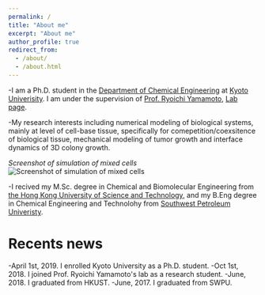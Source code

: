 ```yaml
---
permalink: /
title: "About me"
excerpt: "About me"
author_profile: true
redirect_from: 
  - /about/
  - /about.html
---
```


-I am a Ph.D. student in the [Department of Chemical Engineering](https://www.ch.t.kyoto-u.ac.jp/en?set_language=en) at [Kyoto Univerisity](https://www.kyoto-u.ac.jp/en/). I am under the supervision of [Prof. Ryoichi Yamamoto](http://www-tph.cheme.kyoto-u.ac.jp/index.pukiwiki.php?ry%2FFrontPage), [Lab page](http://www-tph.cheme.kyoto-u.ac.jp/en/).

-My research interests including numerical modeling of biological systems, mainly at level of cell-base tissue, specifically for comepetition/coexsitence of biological tissue, mechanical modeling of tumor growth and interface dynamics of 3D colony growth.

*Screenshot of simulation of mixed cells*
![Screenshot of simulation of mixed cells](<img src="/images/eg.png" width = "200" height = "200" alt="eg" align=center />)


-I recived my M.Sc. degree in Chemical and Biomolecular Engineering from [the Hong Kong University of Science and Technology](https://ust.hk), and my B.Eng degree in Chemical Engineering and Technolohy from [Southwest Petroleum Univeristy](https://www.swpu.edu.cn/en/).


Recents news
======
-April 1st, 2019. I enrolled Kyoto University as a Ph.D. student.
-Oct 1st, 2018. I joined Prof. Ryoichi Yamamoto's lab as a research student.
-June, 2018. I graduated from HKUST.
-June, 2017. I graduated from SWPU.
